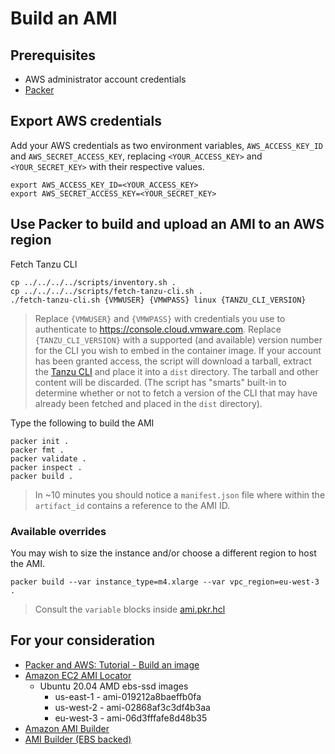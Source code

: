 # Build an AMI

## Prerequisites

* AWS administrator account credentials
* [Packer](https://www.packer.io/downloads)


## Export AWS credentials

Add your AWS credentials as two environment variables, `AWS_ACCESS_KEY_ID` and `AWS_SECRET_ACCESS_KEY`, replacing `<YOUR_ACCESS_KEY>` and `<YOUR_SECRET_KEY>` with their respective values.

```
export AWS_ACCESS_KEY_ID=<YOUR_ACCESS_KEY>
export AWS_SECRET_ACCESS_KEY=<YOUR_SECRET_KEY>
```


## Use Packer to build and upload an AMI to an AWS region

Fetch Tanzu CLI

```
cp ../../../../scripts/inventory.sh .
cp ../../../../scripts/fetch-tanzu-cli.sh .
./fetch-tanzu-cli.sh {VMWUSER} {VMWPASS} linux {TANZU_CLI_VERSION}
```
> Replace `{VMWUSER}` and `{VMWPASS}` with credentials you use to authenticate to https://console.cloud.vmware.com.  Replace `{TANZU_CLI_VERSION}` with a supported (and available) version number for the CLI you wish to embed in the container image.  If your account has been granted access, the script will download a tarball, extract the [Tanzu CLI](https://docs.vmware.com/en/VMware-Tanzu-Kubernetes-Grid/1.3/vmware-tanzu-kubernetes-grid-13/GUID-tanzu-cli-reference.html) and place it into a `dist` directory.  The tarball and other content will be discarded.  (The script has "smarts" built-in to determine whether or not to fetch a version of the CLI that may have already been fetched and placed in the `dist` directory).

Type the following to build the AMI

```
packer init .
packer fmt .
packer validate .
packer inspect .
packer build .
```
> In ~10 minutes you should notice a `manifest.json` file where within the `artifact_id` contains a reference to the AMI ID.


### Available overrides

You may wish to size the instance and/or choose a different region to host the AMI.

```
packer build --var instance_type=m4.xlarge --var vpc_region=eu-west-3 .
```
> Consult the `variable` blocks inside [ami.pkr.hcl](ami.pkr.hcl)



## For your consideration

* [Packer and AWS: Tutorial - Build an image](https://learn.hashicorp.com/tutorials/packer/aws-get-started-build-image?in=packer/aws-get-started)
* [Amazon EC2 AMI Locator](https://cloud-images.ubuntu.com/locator/ec2/)
  * Ubuntu 20.04 AMD ebs-ssd images
    * us-east-1 - ami-019212a8baeffb0fa
    * us-west-2 - ami-02868af3c3df4b3aa
    * eu-west-3 - ami-06d3fffafe8d48b35
* [Amazon AMI Builder](https://www.packer.io/docs/builders/amazon)
* [AMI Builder (EBS backed)](https://www.packer.io/docs/builders/amazon/ebs)
